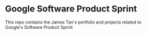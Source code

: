 # Google Software Product Sprint

This repo contains the James Tan's portfolio and projects related to Google's Software Product Sprint
